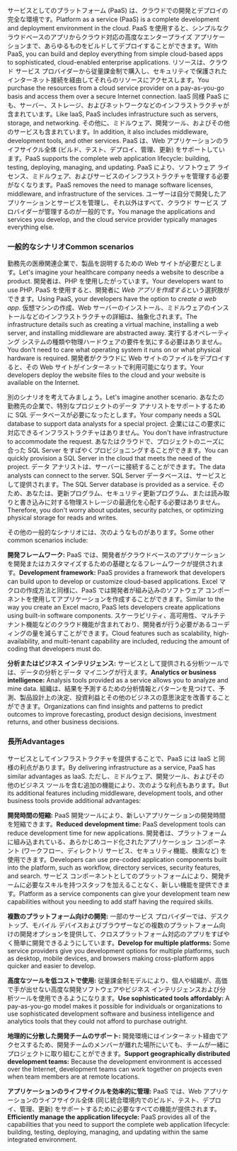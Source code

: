 <span data-ttu-id="18474-101">サービスとしてのプラットフォーム (PaaS) は、クラウドでの開発とデプロイの完全な環境です。</span><span class="sxs-lookup"><span data-stu-id="18474-101">Platform as a service (PaaS) is a complete development and deployment environment in the cloud.</span></span> <span data-ttu-id="18474-102">PaaS を使用すると、シンプルなクラウドベースのアプリからクラウド対応の高度なエンタープライズ アプリケーションまで、あらゆるものをビルドしてデプロイすることができます。</span><span class="sxs-lookup"><span data-stu-id="18474-102">With PaaS, you can build and deploy everything from simple cloud-based apps to sophisticated, cloud-enabled enterprise applications.</span></span> <span data-ttu-id="18474-103">リソースは、クラウド サービス プロバイダーから従量課金制で購入し、セキュリティで保護されたインターネット接続を経由してそれらのリソースにアクセスします。</span><span class="sxs-lookup"><span data-stu-id="18474-103">You purchase the resources from a cloud service provider on a pay-as-you-go basis and access them over a secure Internet connection.</span></span> <span data-ttu-id="18474-104">IaaS 同様 PaaS にも、サーバー、ストレージ、およびネットワークなどのインフラストラクチャが含まれています。</span><span class="sxs-lookup"><span data-stu-id="18474-104">Like IaaS, PaaS includes infrastructure such as servers, storage, and networking.</span></span> <span data-ttu-id="18474-105">その他に、ミドルウェア、開発ツール、およびその他のサービスも含まれています。</span><span class="sxs-lookup"><span data-stu-id="18474-105">In addition, it also includes middleware, development tools, and other services.</span></span> <span data-ttu-id="18474-106">PaaS は、Web アプリケーションのライフサイクル全体 (ビルド、テスト、デプロイ、管理、更新) をサポートしています。</span><span class="sxs-lookup"><span data-stu-id="18474-106">PaaS supports the complete web application lifecycle: building, testing, deploying, managing, and updating.</span></span> <span data-ttu-id="18474-107">PaaS により、ソフトウェア ライセンス、ミドルウェア、およびサービスのインフラストラクチャを管理する必要がなくなります。</span><span class="sxs-lookup"><span data-stu-id="18474-107">PaaS removes the need to manage software licenses, middleware, and infrastructure of the services.</span></span> <span data-ttu-id="18474-108">ユーザーは自分で開発したアプリケーションとサービスを管理し、それ以外はすべて、クラウド サービス プロバイダーが管理するのが一般的です。</span><span class="sxs-lookup"><span data-stu-id="18474-108">You manage the applications and services you develop, and the cloud service provider typically manages everything else.</span></span>

### <a name="common-scenarios"></a><span data-ttu-id="18474-109">一般的なシナリオ</span><span class="sxs-lookup"><span data-stu-id="18474-109">Common scenarios</span></span>

<span data-ttu-id="18474-110">勤務先の医療関連企業で、製品を説明するための Web サイトが必要だとします。</span><span class="sxs-lookup"><span data-stu-id="18474-110">Let's imagine your healthcare company needs a website to describe a product.</span></span> <span data-ttu-id="18474-111">開発者は、PHP を使用したがっています。</span><span class="sxs-lookup"><span data-stu-id="18474-111">Your developers want to use PHP.</span></span> <span data-ttu-id="18474-112">PaaS を使用すると、開発者に *Web アプリを作成する*という選択肢ができます。</span><span class="sxs-lookup"><span data-stu-id="18474-112">Using PaaS, your developers have the option to *create a web app*.</span></span> <span data-ttu-id="18474-113">仮想マシンの作成、Web サーバーのインストール、ミドルウェアのインストールなどのインフラストラクチャの詳細は、抽象化されます。</span><span class="sxs-lookup"><span data-stu-id="18474-113">The infrastructure details such as creating a virtual machine, installing a web server, and installing middleware are abstracted away.</span></span> <span data-ttu-id="18474-114">実行するオペレーティング システムの種類や物理ハードウェアの要件を気にする必要はありません。</span><span class="sxs-lookup"><span data-stu-id="18474-114">You don't need to care what operating system it runs on or what physical hardware is required.</span></span> <span data-ttu-id="18474-115">開発者がクラウドに Web サイトのファイルをデプロイすると、その Web サイトがインターネットで利用可能になります。</span><span class="sxs-lookup"><span data-stu-id="18474-115">Your developers deploy the website files to the cloud and your website is available on the Internet.</span></span>

<span data-ttu-id="18474-116">別のシナリオを考えてみましょう。</span><span class="sxs-lookup"><span data-stu-id="18474-116">Let's imagine another scenario.</span></span> <span data-ttu-id="18474-117">あなたの勤務先の企業で、特別なプロジェクトのデータ アナリストをサポートするために SQL データベースが必要になったとします。</span><span class="sxs-lookup"><span data-stu-id="18474-117">Your company needs a SQL database to support data analysts for a special project.</span></span> <span data-ttu-id="18474-118">企業にはこの要求に対応できるインフラストラクチャはありません。</span><span class="sxs-lookup"><span data-stu-id="18474-118">You don't have infrastructure to accommodate the request.</span></span> <span data-ttu-id="18474-119">あなたはクラウドで、プロジェクトのニーズに合った SQL Server をすばやくプロビジョニングすることができます。</span><span class="sxs-lookup"><span data-stu-id="18474-119">You can quickly provision a SQL Server in the cloud that meets the need of the project.</span></span> <span data-ttu-id="18474-120">データ アナリストは、サーバーに接続することができます。</span><span class="sxs-lookup"><span data-stu-id="18474-120">The data analysts can connect to the server.</span></span> <span data-ttu-id="18474-121">SQL Server データベースは、サービスとして提供されます。</span><span class="sxs-lookup"><span data-stu-id="18474-121">The SQL Server database is provided as a service.</span></span> <span data-ttu-id="18474-122">そのため、あなたは、更新プログラム、セキュリティ更新プログラム、または読み取りと書き込みに対する物理ストレージの最適化を心配する必要はありません。</span><span class="sxs-lookup"><span data-stu-id="18474-122">Therefore, you don't worry about updates, security patches, or optimizing physical storage for reads and writes.</span></span>

<span data-ttu-id="18474-123">その他の一般的なシナリオには、次のようなものがあります。</span><span class="sxs-lookup"><span data-stu-id="18474-123">Some other common scenarios include:</span></span>

<span data-ttu-id="18474-124">**開発フレームワーク:** PaaS では、開発者がクラウドベースのアプリケーションを開発またはカスタマイズするための基礎となるフレームワークが提供されます。</span><span class="sxs-lookup"><span data-stu-id="18474-124">**Development framework:** PaaS provides a framework that developers can build upon to develop or customize cloud-based applications.</span></span> <span data-ttu-id="18474-125">Excel マクロの作成方法と同様に、PaaS では開発者が組み込みのソフトウェア コンポーネントを使用してアプリケーションを作成することができます。</span><span class="sxs-lookup"><span data-stu-id="18474-125">Similar to the way you create an Excel macro, PaaS lets developers create applications using built-in software components.</span></span> <span data-ttu-id="18474-126">スケーラビリティ、高可用性、マルチテナント機能などのクラウド機能が含まれており、開発者が行う必要があるコーディングの量を減らすことができます。</span><span class="sxs-lookup"><span data-stu-id="18474-126">Cloud features such as scalability, high-availability, and multi-tenant capability are included, reducing the amount of coding that developers must do.</span></span>

<span data-ttu-id="18474-127">**分析またはビジネス インテリジェンス:** サービスとして提供される分析ツールでは、データの分析とデータ マイニングが行えます。</span><span class="sxs-lookup"><span data-stu-id="18474-127">**Analytics or business intelligence:** Analysis tools provided as a service allows you to analyze and mine data.</span></span> <span data-ttu-id="18474-128">組織は、結果を予測するための分析情報とパターンを見つけて、予測、製品設計上の決定、投資利益とその他のビジネスの意思決定を改善することができます。</span><span class="sxs-lookup"><span data-stu-id="18474-128">Organizations can find insights and patterns to predict outcomes to improve forecasting, product design decisions, investment returns, and other business decisions.</span></span>

### <a name="advantages"></a><span data-ttu-id="18474-129">長所</span><span class="sxs-lookup"><span data-stu-id="18474-129">Advantages</span></span>

<span data-ttu-id="18474-130">サービスとしてインフラストラクチャを提供することで、PaaS には IaaS と同様の利点があります。</span><span class="sxs-lookup"><span data-stu-id="18474-130">By delivering infrastructure as a service, PaaS has similar advantages as IaaS.</span></span> <span data-ttu-id="18474-131">ただし、ミドルウェア、開発ツール、およびその他のビジネス ツールを含む追加の機能により、次のような利点もあります。</span><span class="sxs-lookup"><span data-stu-id="18474-131">But its additional features including middleware, development tools, and other business tools provide additional advantages:</span></span>

<span data-ttu-id="18474-132">**開発時間の短縮:** PaaS 開発ツールにより、新しいアプリケーションの開発時間を短縮できます。</span><span class="sxs-lookup"><span data-stu-id="18474-132">**Reduced development time:** PaaS development tools can reduce development time for new applications.</span></span> <span data-ttu-id="18474-133">開発者は、プラットフォームに組み込まれている、あらかじめコード化されたアプリケーション コンポーネント (ワークフロー、ディレクトリ サービス、セキュリティ機能、検索など) を使用できます。</span><span class="sxs-lookup"><span data-stu-id="18474-133">Developers can use pre-coded application components built into the platform, such as workflow, directory services, security features, and search.</span></span> <span data-ttu-id="18474-134">サービス コンポーネントとしてのプラットフォームにより、開発チームに必要なスキルを持つスタッフを加えることなく、新しい機能を提供できます。</span><span class="sxs-lookup"><span data-stu-id="18474-134">Platform as a service components can give your development team new capabilities without you needing to add staff having the required skills.</span></span>

<span data-ttu-id="18474-135">**複数のプラットフォーム向けの開発:** 一部のサービス プロバイダーでは、デスクトップ、モバイル デバイスおよびブラウザーなどの複数のプラットフォーム向けの開発オプションを提供して、クロスプラットフォーム対応のアプリをすばやく簡単に開発できるようにしています。</span><span class="sxs-lookup"><span data-stu-id="18474-135">**Develop for multiple platforms:** Some service providers give you development options for multiple platforms, such as desktop, mobile devices, and browsers making cross-platform apps quicker and easier to develop.</span></span>

<span data-ttu-id="18474-136">**高度なツールを低コストで使用:** 従量課金制モデルにより、個人や組織が、高価で手が出せない高度な開発ソフトウェアやビジネス インテリジェンスおよび分析ツールを使用できるようになります。</span><span class="sxs-lookup"><span data-stu-id="18474-136">**Use sophisticated tools affordably:** A pay-as-you-go model makes it possible for individuals or organizations to use sophisticated development software and business intelligence and analytics tools that they could not afford to purchase outright.</span></span>

<span data-ttu-id="18474-137">**地理的に分散した開発チームのサポート:** 開発環境にはインターネット経由でアクセスするため、開発チームのメンバーが離れた場所にいても、チームが一緒にプロジェクトに取り組むことができます。</span><span class="sxs-lookup"><span data-stu-id="18474-137">**Support geographically distributed development teams:** Because the development environment is accessed over the Internet, development teams can work together on projects even when team members are at remote locations.</span></span>

<span data-ttu-id="18474-138">**アプリケーションのライフサイクルを効率的に管理:** PaaS では、Web アプリケーションのライフサイクル全体 (同じ統合環境内でのビルド、テスト、デプロイ、管理、更新) をサポートするために必要なすべての機能が提供されます。</span><span class="sxs-lookup"><span data-stu-id="18474-138">**Efficiently manage the application lifecycle:** PaaS provides all of the capabilities that you need to support the complete web application lifecycle: building, testing, deploying, managing, and updating within the same integrated environment.</span></span>
